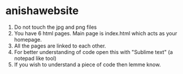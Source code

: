 # anishawebsite
1. Do not touch the jpg and png files
2. You have 6 html pages. Main page is index.html which acts as your homepage.
3. All the pages are linked to each other.
4. For better understanding of code open this with "Sublime text" (a notepad like tool)
5. If you wish to understand a piece of code then lemme know.
